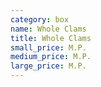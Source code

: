 ```yaml
---
category: box
name: Whole Clams
title: Whole Clams
small_price: M.P.
medium_price: M.P.
large_price: M.P.
---
```

